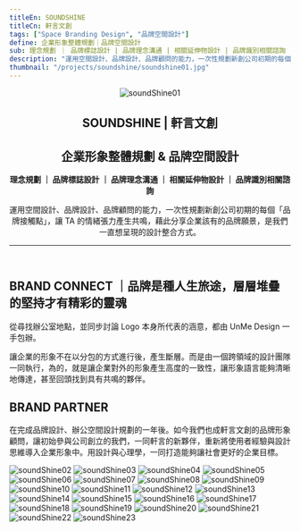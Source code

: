 ```yaml
---
titleEn: SOUNDSHINE
titleCn: 軒言文創
tags: ["Space Branding Design", "品牌空間設計"]
define: 企業形象整體規劃｜品牌空間設計
sub: 理念規劃 ｜ 品牌標誌設計 | 品牌理念溝通 | 相關延伸物設計 | 品牌識別相關諮詢
description: "運用空間設計、品牌設計、品牌顧問的能力，一次性規劃新創公司初期的每個「品牌接觸點」，讓TA的情緒張力產生共鳴，藉此分享企業該有的品牌願景，是我們一直想呈現的設計整合方式。"
thumbnail: "/projects/soundshine/soundshine01.jpg"
---
```


<article>

<header>

<img alt="soundShine01" src="/projects/soundshine/soundshine01.jpg" />

# SOUNDSHINE | 軒言文創

## 企業形象整體規劃 & 品牌空間設計

**理念規劃 ｜ 品牌標誌設計 ｜ 品牌理念溝通 ｜ 相關延伸物設計 ｜ 品牌識別相關諮詢**

運用空間設計、品牌設計、品牌顧問的能力，一次性規劃新創公司初期的每個「品牌接觸點」，讓 TA 的情緒張力產生共鳴，藉此分享企業該有的品牌願景，是我們一直想呈現的設計整合方式。

---

</header>

<section>

## BRAND CONNECT ｜品牌是種人生旅途，層層堆疊的堅持才有精彩的靈魂　

從尋找辦公室地點，並同步討論 Logo 本身所代表的涵意，都由 UnMe Design 一手包辦。

讓企業的形象不在以分包的方式進行後，產生斷層。而是由一個跨領域的設計團隊一同執行，為的，就是讓企業對外的形象產生高度的一致性，讓形象語言能夠清晰地傳達，甚至回頭找到具有共鳴的夥伴。

</section>

<section>

## BRAND PARTNER

在完成品牌設計、辦公空間設計規劃的一年後。如今我們也成軒言文創的品牌形象顧問，讓初始參與公司創立的我們，一同軒言的新夥伴，重新將使用者經驗與設計思維導入企業形象中。用設計與心理學，一同打造能夠讓社會更好的企業目標。

</section>

<img alt="soundShine02" data-src="/projects/soundshine/soundshine02.jpg" />
<img alt="soundShine03" data-src="/projects/soundshine/soundshine03.jpg" />
<img alt="soundShine04" data-src="/projects/soundshine/soundshine04.jpg" />
<img alt="soundShine05" data-src="/projects/soundshine/soundshine05.jpg" />
<img alt="soundShine06" data-src="/projects/soundshine/soundshine06.jpg" />
<img alt="soundShine07" data-src="/projects/soundshine/soundshine07.jpg" />
<img alt="soundShine08" data-src="/projects/soundshine/soundshine08.jpg" />
<img alt="soundShine09" data-src="/projects/soundshine/soundshine09.jpg" />
<img alt="soundShine10" data-src="/projects/soundshine/soundshine10.jpg" />
<img alt="soundShine11" data-src="/projects/soundshine/soundshine11.jpg" />
<img alt="soundShine12" data-src="/projects/soundshine/soundshine12.jpg" />
<img alt="soundShine13" data-src="/projects/soundshine/soundshine13.jpg" />
<img alt="soundShine14" data-src="/projects/soundshine/soundshine14.jpg" />
<img alt="soundShine15" data-src="/projects/soundshine/soundshine15.jpg" />
<img alt="soundShine16" data-src="/projects/soundshine/soundshine16.jpg" />
<img alt="soundShine17" data-src="/projects/soundshine/soundshine17.jpg" />
<img alt="soundShine18" data-src="/projects/soundshine/soundshine18.jpg" />
<img alt="soundShine19" data-src="/projects/soundshine/soundshine19.jpg" />
<img alt="soundShine20" data-src="/projects/soundshine/soundshine20.jpg" />
<img alt="soundShine21" data-src="/projects/soundshine/soundshine21.jpg" />
<img alt="soundShine22" data-src="/projects/soundshine/soundshine22.jpg" />
<img alt="soundShine23" data-src="/projects/soundshine/soundshine23.jpg" />

</article>
